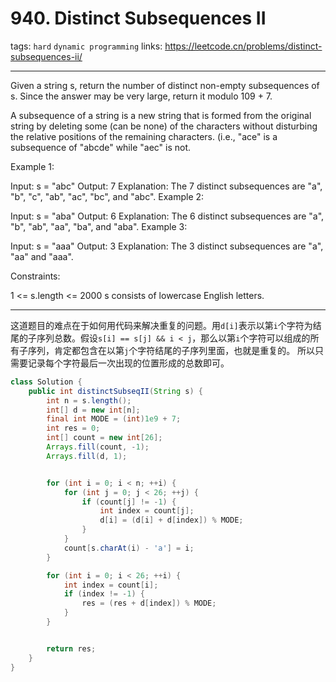 # 940. Distinct Subsequences II

tags: `hard` `dynamic programming`
links: https://leetcode.cn/problems/distinct-subsequences-ii/

---

Given a string s, return the number of distinct non-empty subsequences of s. Since the answer may be very large, return it modulo 109 + 7.

A subsequence of a string is a new string that is formed from the original string by deleting some (can be none) of the characters without disturbing the relative positions of the remaining characters. (i.e., "ace" is a subsequence of "abcde" while "aec" is not.
 

Example 1:

Input: s = "abc"
Output: 7
Explanation: The 7 distinct subsequences are "a", "b", "c", "ab", "ac", "bc", and "abc".
Example 2:

Input: s = "aba"
Output: 6
Explanation: The 6 distinct subsequences are "a", "b", "ab", "aa", "ba", and "aba".
Example 3:

Input: s = "aaa"
Output: 3
Explanation: The 3 distinct subsequences are "a", "aa" and "aaa".
 

Constraints:

1 <= s.length <= 2000
s consists of lowercase English letters.


----


这道题目的难点在于如何用代码来解决重复的问题。用`d[i]`表示以第`i`个字符为结尾的子序列总数。假设`s[i] == s[j] && i < j`，那么以第`i`个字符可以组成的所有子序列，肯定都包含在以第`j`个字符结尾的子序列里面，也就是重复的。
所以只需要记录每个字符最后一次出现的位置形成的总数即可。

```java
class Solution {
    public int distinctSubseqII(String s) {
        int n = s.length();
        int[] d = new int[n];
        final int MODE = (int)1e9 + 7;
        int res = 0;
        int[] count = new int[26];
        Arrays.fill(count, -1);
        Arrays.fill(d, 1);


        for (int i = 0; i < n; ++i) {
            for (int j = 0; j < 26; ++j) {
                if (count[j] != -1) {
                    int index = count[j];
                    d[i] = (d[i] + d[index]) % MODE;
                }
            }
            count[s.charAt(i) - 'a'] = i;
        }

        for (int i = 0; i < 26; ++i) {
            int index = count[i];
            if (index != -1) {
                res = (res + d[index]) % MODE;
            }
        }


        return res;
    }
}
```
